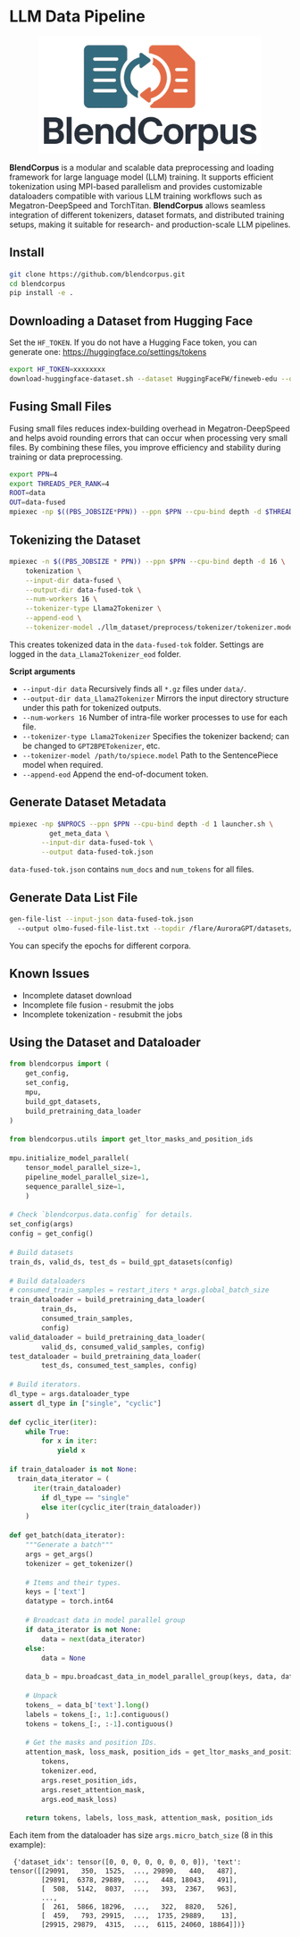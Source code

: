 # LLM Data Pipeline

<p align="center">
  <img src="./.docs/figures/BlendCorpus.jpg" alt="BlendCorpus Logo" width="400"/>
</p>

**BlendCorpus** is a modular and scalable data preprocessing and loading framework for large language model (LLM) training. It supports efficient tokenization using MPI-based parallelism and provides customizable dataloaders compatible with various LLM training workflows such as Megatron-DeepSpeed and TorchTitan. **BlendCorpus** allows seamless integration of different tokenizers, dataset formats, and distributed training setups, making it suitable for research- and production-scale LLM pipelines.

## Install
```bash
git clone https://github.com/blendcorpus.git
cd blendcorpus
pip install -e .
```

## Downloading a Dataset from Hugging Face
Set the `HF_TOKEN`. If you do not have a Hugging Face token, you can generate one: https://huggingface.co/settings/tokens
```bash
export HF_TOKEN=xxxxxxxx
download-huggingface-dataset.sh --dataset HuggingFaceFW/fineweb-edu --output fineweb-edu-2025-09-05
```

## Fusing Small Files
Fusing small files reduces index-building overhead in Megatron-DeepSpeed and helps avoid rounding errors that can occur when processing very small files. By combining these files, you improve efficiency and stability during training or data preprocessing.
```bash
export PPN=4
export THREADS_PER_RANK=4
ROOT=data
OUT=data-fused
mpiexec -np $((PBS_JOBSIZE*PPN)) --ppn $PPN --cpu-bind depth -d $THREADS_PER_RANK launcher.sh ./fuse_files_parallel.sh
```

## Tokenizing the Dataset
```bash
mpiexec -n $((PBS_JOBSIZE * PPN)) --ppn $PPN --cpu-bind depth -d 16 \
    tokenization \
    --input-dir data-fused \
    --output-dir data-fused-tok \
    --num-workers 16 \
    --tokenizer-type Llama2Tokenizer \
    --append-eod \
    --tokenizer-model ./llm_dataset/preprocess/tokenizer/tokenizer.model
```

This creates tokenized data in the `data-fused-tok` folder. Settings are logged in the `data_Llama2Tokenizer_eod` folder.

**Script arguments**
   - `--input-dir data`
     Recursively finds all `*.gz` files under `data/`.
   - `--output-dir data_Llama2Tokenizer`
     Mirrors the input directory structure under this path for tokenized outputs.
   - `--num-workers 16`
     Number of intra-file worker processes to use for each file.
   - `--tokenizer-type Llama2Tokenizer`
     Specifies the tokenizer backend; can be changed to `GPT2BPETokenizer`, etc.
   - `--tokenizer-model /path/to/spiece.model`
     Path to the SentencePiece model when required.
   - `--append-eod`
     Append the end-of-document token.

## Generate Dataset Metadata

```bash
mpiexec -np $NPROCS --ppn $PPN --cpu-bind depth -d 1 launcher.sh \
	      get_meta_data \
        --input-dir data-fused-tok \
        --output data-fused-tok.json
```
`data-fused-tok.json` contains `num_docs` and `num_tokens` for all files.


## Generate Data List File
```bash
gen-file-list --input-json data-fused-tok.json 
  --output olmo-fused-file-list.txt --topdir /flare/AuroraGPT/datasets/olmo-mix-1124/  --epochs 1 2 3
```
You can specify the epochs for different corpora.


## Known Issues
* Incomplete dataset download
* Incomplete file fusion - resubmit the jobs
* Incomplete tokenization - resubmit the jobs

## Using the Dataset and Dataloader
```python
from blendcorpus import (
    get_config, 
    set_config, 
    mpu, 
    build_gpt_datasets, 
    build_pretraining_data_loader
)

from blendcorpus.utils import get_ltor_masks_and_position_ids

mpu.initialize_model_parallel(
    tensor_model_parallel_size=1,
    pipeline_model_parallel_size=1,
    sequence_parallel_size=1,
    )

# Check `blendcorpus.data.config` for details.
set_config(args)
config = get_config()

# Build datasets
train_ds, valid_ds, test_ds = build_gpt_datasets(config)

# Build dataloaders
# consumed_train_samples = restart_iters * args.global_batch_size
train_dataloader = build_pretraining_data_loader(
        train_ds, 
        consumed_train_samples, 
        config)
valid_dataloader = build_pretraining_data_loader(
        valid_ds, consumed_valid_samples, config)
test_dataloader = build_pretraining_data_loader(
        test_ds, consumed_test_samples, config)

# Build iterators.
dl_type = args.dataloader_type
assert dl_type in ["single", "cyclic"]

def cyclic_iter(iter):
    while True:
        for x in iter:
            yield x

if train_dataloader is not None:
  train_data_iterator = (
      iter(train_dataloader)
        if dl_type == "single"
        else iter(cyclic_iter(train_dataloader))
    )

def get_batch(data_iterator):
    """Generate a batch"""
    args = get_args()
    tokenizer = get_tokenizer()

    # Items and their types.
    keys = ['text']
    datatype = torch.int64

    # Broadcast data in model parallel group
    if data_iterator is not None:
        data = next(data_iterator)
    else:
        data = None
    
    data_b = mpu.broadcast_data_in_model_parallel_group(keys, data, datatype)

    # Unpack
    tokens_ = data_b['text'].long()
    labels = tokens_[:, 1:].contiguous()
    tokens = tokens_[:, :-1].contiguous()

    # Get the masks and position IDs.
    attention_mask, loss_mask, position_ids = get_ltor_masks_and_position_ids(
        tokens,
        tokenizer.eod,
        args.reset_position_ids,
        args.reset_attention_mask,
        args.eod_mask_loss)

    return tokens, labels, loss_mask, attention_mask, position_ids

```

Each item from the dataloader has size `args.micro_batch_size` (8 in this example):
```
 {'dataset_idx': tensor([0, 0, 0, 0, 0, 0, 0, 0]), 'text': tensor([[29091,   350,  1525,  ..., 29890,   440,   487],
        [29891,  6378, 29889,  ...,   448, 18043,   491],
        [  508,  5142,  8037,  ...,   393,  2367,   963],
        ...,
        [  261,  5866, 18296,  ...,   322,  8820,   526],
        [  459,   793, 29915,  ...,  1735, 29889,    13],
        [29915, 29879,  4315,  ...,  6115, 24060, 18864]])}
```
